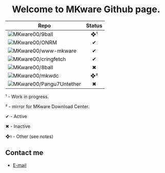 <h1 align= "center"> Welcome to MKware Github page.</h1>

| Repo | Status |
| ----------- | :---------: |
| ![MKware00/9ball](https://github.com/MKware00/9ball)| ❖¹ |
| ![MKware00/ONRM](https://github.com/MKware00/ONRM) | ✔ |
| ![MKware00/www-mkware](https://github.com/MKware00/www-mkware) | ✔ |
| ![MKware00/cringfetch](https://github.com/MKware00/cringfetch)| ✔ |
| ![MKware00/8ball](https://github.com/MKware00/8ball)| ✖ |
| ![MKware00/mkwdc](https://github.com/MKware00/mkwdc) | ❖² |
| ![MKware00/Pangu7Untether](https://github.com/MKware00/Pangu7Untether) | ✖ |
  
  
¹ - Work in progress.

² - mirror for MKware Download Center.


✔ - Active

✖ - Inactive

❖ᵡ - Other (see notes)

## Contact me

* [E-mail](mailto:admin@mkware.eu.org)
